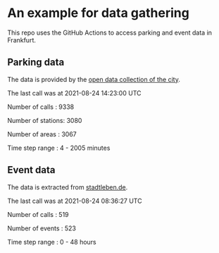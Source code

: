 # An example for data gathering

This repo uses the GitHub Actions to access parking and event data in Frankfurt.

## Parking data
The data is provided by the [open data collection of the city](https://www.offenedaten.frankfurt.de/).

The last call was at 2021-08-24 14:23:00 UTC

Number of calls   : 9338

Number of stations: 3080

Number of areas   : 3067

Time step range   :    4 - 2005 minutes


## Event data
The data is extracted from [stadtleben.de](https://stadtleben.de/frankfurt/).

The last call was at 2021-08-24 08:36:27 UTC

Number of calls   : 519

Number of events  : 523

Time step range   :   0 -  48 hours

